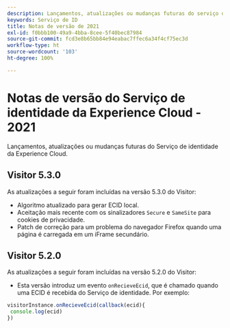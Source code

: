 ```yaml
---
description: Lançamentos, atualizações ou mudanças futuras do serviço de identidade da Experience Cloud.
keywords: Serviço de ID
title: Notas de versão de 2021
exl-id: f0bbb100-49a9-4bba-8cee-5f40bec87984
source-git-commit: fcd3e8b65bb84e94eabac7ffec6a34f4cf75ec3d
workflow-type: ht
source-wordcount: '103'
ht-degree: 100%

---
```


# Notas de versão do Serviço de identidade da Experience Cloud - 2021

Lançamentos, atualizações ou mudanças futuras do Serviço de identidade da Experience Cloud.

## Visitor 5.3.0

As atualizações a seguir foram incluídas na versão 5.3.0 do Visitor:

* Algoritmo atualizado para gerar ECID local.
* Aceitação mais recente com os sinalizadores `Secure` e `SameSite` para cookies de privacidade.
* Patch de correção para um problema do navegador Firefox quando uma página é carregada em um iFrame secundário.

## Visitor 5.2.0

As atualizações a seguir foram incluídas na versão 5.2.0 do Visitor:

* Esta versão introduz um evento `onRecieveEcid`, que é chamado quando uma ECID é recebida do Serviço de identidade. Por exemplo:

```js
visitorInstance.onRecieveEcid(callback(ecid){
 console.log(ecid)
})
```
